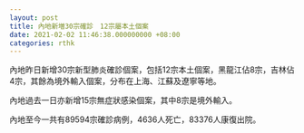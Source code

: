 ```yaml
---
layout: post
title: 內地新増30宗確診　12宗屬本土個案
date: 2021-02-02 11:46:38.000000000 +08:00
categories: rthk
---
```


內地昨日新增30宗新型肺炎確診個案，包括12宗本土個案，黑龍江佔8宗，吉林佔4宗，其餘為境外輸入個案，分布在上海、江蘇及遼寧等地。

內地過去一日亦新增15宗無症狀感染個案，其中8宗是境外輸入。

內地至今一共有89594宗確診病例，4636人死亡，83376人康復出院。
